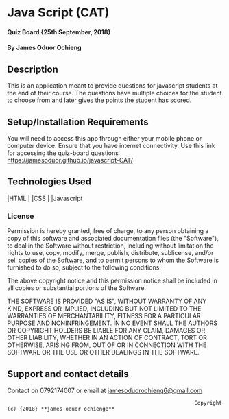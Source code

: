 # Java Script (CAT)
#### Quiz Board {25th September, 2018}
#### By **James Oduor Ochieng**
## Description
This is an application meant to provide questions for javascript students at the end of their course. The questions have multiple choices for the student to choose from and later gives the points the student has scored.

## Setup/Installation Requirements
You will need to access this app through either your mobile phone or computer device. Ensure that you have internet connectivity. Use this link for accessing the quiz-board questions https://jamesoduor.github.io/javascript-CAT/

## Technologies Used
|HTML
|
|CSS
|
|Javascript
### License
Permission is hereby granted, free of charge, to any person obtaining a copy
of this software and associated documentation files (the "Software"), to deal
in the Software without restriction, including without limitation the rights
to use, copy, modify, merge, publish, distribute, sublicense, and/or sell
copies of the Software, and to permit persons to whom the Software is
furnished to do so, subject to the following conditions:

The above copyright notice and this permission notice shall be included in all
copies or substantial portions of the Software.

THE SOFTWARE IS PROVIDED "AS IS", WITHOUT WARRANTY OF ANY KIND, EXPRESS OR
IMPLIED, INCLUDING BUT NOT LIMITED TO THE WARRANTIES OF MERCHANTABILITY,
FITNESS FOR A PARTICULAR PURPOSE AND NONINFRINGEMENT. IN NO EVENT SHALL THE
AUTHORS OR COPYRIGHT HOLDERS BE LIABLE FOR ANY CLAIM, DAMAGES OR OTHER
LIABILITY, WHETHER IN AN ACTION OF CONTRACT, TORT OR OTHERWISE, ARISING FROM,
OUT OF OR IN CONNECTION WITH THE SOFTWARE OR THE USE OR OTHER DEALINGS IN THE
SOFTWARE.

## Support and contact details
Contact on 0792174007 or email at jamesoduorochieng6@gmail.com

                                                                 Copyright (c) {2018} **james oduor ochienge**
